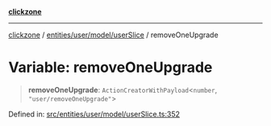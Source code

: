 [**clickzone**](../../../../../README.md)

***

[clickzone](../../../../../README.md) / [entities/user/model/userSlice](../README.md) / removeOneUpgrade

# Variable: removeOneUpgrade

> **removeOneUpgrade**: `ActionCreatorWithPayload`\<`number`, `"user/removeOneUpgrade"`\>

Defined in: [src/entities/user/model/userSlice.ts:352](https://github.com/MaximBri/ClickZone/blob/20f3f0d061a7c50a96ed5bba64acbc325a456072/client/src/entities/user/model/userSlice.ts#L352)
